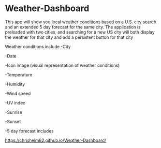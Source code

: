 # Weather-Dashboard

This app will show you local weather conditions based on a U.S. city search and an extended 5 day forecast for the same city.
The application is preloaded with two cities, and searching for a new US city will both display the weather for that city and add a persistent button for that city

Weather conditions include
-City

-Date

-Icon image (visual representation of weather conditions)

-Temperature

-Humidity

-Wind speed

-UV index

-Sunrise

-Sunset

-5 day forecast includes

https://chrishelm82.github.io/Weather-Dashboard/
